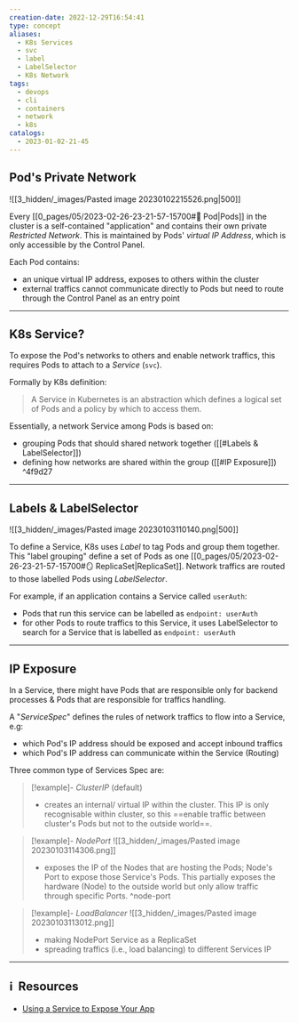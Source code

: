 ```yaml
---
creation-date: 2022-12-29T16:54:41
type: concept
aliases:
  - K8s Services
  - svc
  - label
  - LabelSelector
  - K8s Network
tags:
  - devops
  - cli
  - containers
  - network
  - k8s
catalogs:
  - 2023-01-02-21-45
---
```

## Pod's Private Network

![[3_hidden/_images/Pasted image 20230102215526.png|500]]

Every [[0_pages/05/2023-02-26-23-21-57-15700#💊 Pod|Pods]] in the cluster is a self-contained "application" and contains their own private *Restricted Network*. This is maintained by Pods' *virtual IP Address*, which is only accessible by the Control Panel. 

Each Pod contains:  
- an unique virtual IP address, exposes to others within the cluster
- external traffics cannot communicate directly to Pods but need to route through the Control Panel as an entry point

---
## K8s Service? 

To expose the Pod's networks to others and enable network traffics, this requires Pods to attach to a *Service* (`svc`). 

Formally by K8s definition: 
> A Service in Kubernetes is an abstraction which defines a logical set of Pods and a policy by which to access them.

Essentially, a network Service among Pods is based on: 
- grouping Pods that should shared network together ([[#Labels & LabelSelector]]) 
- defining how networks are shared within the group ([[#IP Exposure]]) 
^4f9d27

---
## Labels & LabelSelector

![[3_hidden/_images/Pasted image 20230103110140.png|500]]

To define a Service, K8s uses *Label* to tag Pods and group them together. This "label grouping" define a set of Pods as one [[0_pages/05/2023-02-26-23-21-57-15700#🪞 ReplicaSet|ReplicaSet]]. Network traffics are routed to those labelled Pods using *LabelSelector*. 

For example, if an application contains a Service called `userAuth`: 
- Pods that run this service can be labelled as `endpoint: userAuth`
- for other Pods to route traffics to this Service, it uses LabelSelector to search for a Service that is labelled as `endpoint: userAuth`

---
## IP Exposure

In a Service, there might have Pods that are responsible only for backend processes & Pods that are responsible for traffics handling. 

A "*ServiceSpec*" defines the rules of network traffics to flow into a Service, e.g: 
- which Pod's IP address should be exposed and accept inbound traffics
- which Pod's IP address can communicate within the Service (Routing)

Three common type of Services Spec are: 

> [!example]- *ClusterIP* (default)
> - creates an internal/ virtual IP within the cluster. This IP is only recognisable within cluster, so this ==enable traffic between cluster's Pods but not to the outside world==. 

> [!example]- *NodePort*
> ![[3_hidden/_images/Pasted image 20230103114306.png]]
> - exposes the IP of the Nodes that are hosting the Pods; Node's Port to expose those Service's Pods. This partially exposes the hardware (Node) to the outside world but only allow traffic through specific Ports. 
^node-port

> [!example]- *LoadBalancer*
> ![[3_hidden/_images/Pasted image 20230103113012.png]]
> - making NodePort Service as a ReplicaSet
> - spreading traffics (i.e., load balancing) to different Services IP

---
## ℹ️  Resources
- [Using a Service to Expose Your App](https://kubernetes.io/docs/tutorials/kubernetes-basics/expose/expose-intro/)